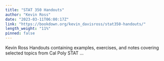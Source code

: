 ```yaml
---
title: "STAT 350 Handouts"
author: "Kevin Ross"
date: "2023-03-11T06:00:17Z"
link: "https://bookdown.org/kevin_davisross/stat350-handouts/"
length_weight: "11%"
pinned: false
---
```


Kevin Ross Handouts containing examples, exercises, and notes covering selected topics from Cal Poly STAT ...
